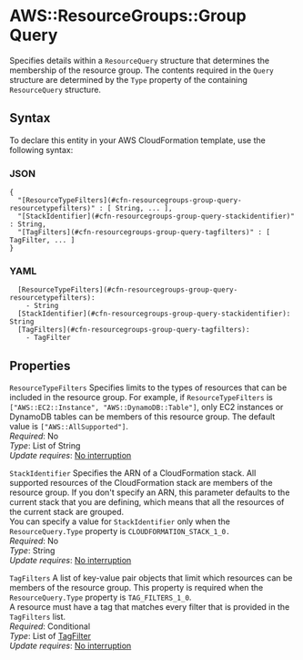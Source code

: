 # AWS::ResourceGroups::Group Query<a name="aws-properties-resourcegroups-group-query"></a>

Specifies details within a `ResourceQuery` structure that determines the membership of the resource group\. The contents required in the `Query` structure are determined by the `Type` property of the containing `ResourceQuery` structure\.

## Syntax<a name="aws-properties-resourcegroups-group-query-syntax"></a>

To declare this entity in your AWS CloudFormation template, use the following syntax:

### JSON<a name="aws-properties-resourcegroups-group-query-syntax.json"></a>

```
{
  "[ResourceTypeFilters](#cfn-resourcegroups-group-query-resourcetypefilters)" : [ String, ... ],
  "[StackIdentifier](#cfn-resourcegroups-group-query-stackidentifier)" : String,
  "[TagFilters](#cfn-resourcegroups-group-query-tagfilters)" : [ TagFilter, ... ]
}
```

### YAML<a name="aws-properties-resourcegroups-group-query-syntax.yaml"></a>

```
  [ResourceTypeFilters](#cfn-resourcegroups-group-query-resourcetypefilters): 
    - String
  [StackIdentifier](#cfn-resourcegroups-group-query-stackidentifier): String
  [TagFilters](#cfn-resourcegroups-group-query-tagfilters): 
    - TagFilter
```

## Properties<a name="aws-properties-resourcegroups-group-query-properties"></a>

`ResourceTypeFilters`  <a name="cfn-resourcegroups-group-query-resourcetypefilters"></a>
Specifies limits to the types of resources that can be included in the resource group\. For example, if `ResourceTypeFilters` is `["AWS::EC2::Instance", "AWS::DynamoDB::Table"]`, only EC2 instances or DynamoDB tables can be members of this resource group\. The default value is `["AWS::AllSupported"]`\.  
*Required*: No  
*Type*: List of String  
*Update requires*: [No interruption](https://docs.aws.amazon.com/AWSCloudFormation/latest/UserGuide/using-cfn-updating-stacks-update-behaviors.html#update-no-interrupt)

`StackIdentifier`  <a name="cfn-resourcegroups-group-query-stackidentifier"></a>
Specifies the ARN of a CloudFormation stack\. All supported resources of the CloudFormation stack are members of the resource group\. If you don't specify an ARN, this parameter defaults to the current stack that you are defining, which means that all the resources of the current stack are grouped\.  
You can specify a value for `StackIdentifier` only when the `ResourceQuery.Type` property is `CLOUDFORMATION_STACK_1_0.`  
*Required*: No  
*Type*: String  
*Update requires*: [No interruption](https://docs.aws.amazon.com/AWSCloudFormation/latest/UserGuide/using-cfn-updating-stacks-update-behaviors.html#update-no-interrupt)

`TagFilters`  <a name="cfn-resourcegroups-group-query-tagfilters"></a>
A list of key\-value pair objects that limit which resources can be members of the resource group\. This property is required when the `ResourceQuery.Type` property is `TAG_FILTERS_1_0`\.  
A resource must have a tag that matches every filter that is provided in the `TagFilters` list\.  
*Required*: Conditional  
*Type*: List of [TagFilter](aws-properties-resourcegroups-group-tagfilter.md)  
*Update requires*: [No interruption](https://docs.aws.amazon.com/AWSCloudFormation/latest/UserGuide/using-cfn-updating-stacks-update-behaviors.html#update-no-interrupt)